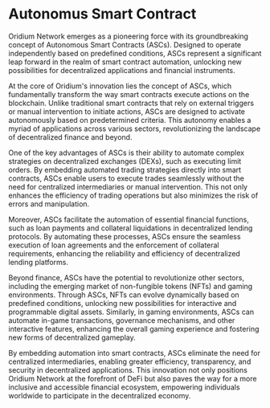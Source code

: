 # Autonomus Smart Contract

Oridium Network emerges as a pioneering force with its groundbreaking concept of Autonomous Smart Contracts (ASCs). Designed to operate independently based on predefined conditions, ASCs represent a significant leap forward in the realm of smart contract automation, unlocking new possibilities for decentralized applications and financial instruments.

At the core of Oridium's innovation lies the concept of ASCs, which fundamentally transform the way smart contracts execute actions on the blockchain. Unlike traditional smart contracts that rely on external triggers or manual intervention to initiate actions, ASCs are designed to activate autonomously based on predetermined criteria. This autonomy enables a myriad of applications across various sectors, revolutionizing the landscape of decentralized finance and beyond.

One of the key advantages of ASCs is their ability to automate complex strategies on decentralized exchanges (DEXs), such as executing limit orders. By embedding automated trading strategies directly into smart contracts, ASCs enable users to execute trades seamlessly without the need for centralized intermediaries or manual intervention. This not only enhances the efficiency of trading operations but also minimizes the risk of errors and manipulation.

Moreover, ASCs facilitate the automation of essential financial functions, such as loan payments and collateral liquidations in decentralized lending protocols. By automating these processes, ASCs ensure the seamless execution of loan agreements and the enforcement of collateral requirements, enhancing the reliability and efficiency of decentralized lending platforms.

Beyond finance, ASCs have the potential to revolutionize other sectors, including the emerging market of non-fungible tokens (NFTs) and gaming environments. Through ASCs, NFTs can evolve dynamically based on predefined conditions, unlocking new possibilities for interactive and programmable digital assets. Similarly, in gaming environments, ASCs can automate in-game transactions, governance mechanisms, and other interactive features, enhancing the overall gaming experience and fostering new forms of decentralized gameplay.

By embedding automation into smart contracts, ASCs eliminate the need for centralized intermediaries, enabling greater efficiency, transparency, and security in decentralized applications. This innovation not only positions Oridium Network at the forefront of DeFi but also paves the way for a more inclusive and accessible financial ecosystem, empowering individuals worldwide to participate in the decentralized economy.
